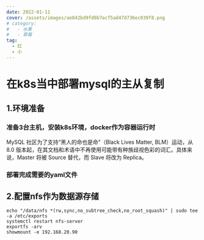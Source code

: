 ```yaml
---
date: 2022-01-11
cover: /assets/images/ae842bd9fd9b7acf5ad47d736ec039f8.png
# category:
#   - 水果
#   - 草莓
tag:
  - 红
  - 小
---
```


# 在k8s当中部署mysql的主从复制

## 1.环境准备

### 准备3台主机，安装k8s环境，docker作为容器运行时

MySQL 社区为了支持“黑人的命也是命”（Black Lives Matter, BLM）运动，从 8.0 版本起，在其文档和术语中不再使用可能带有种族歧视色彩的词汇。具体来说，Master 将被 Source 替代，而 Slave 将改为 Replica。

### 部署完成需要的yaml文件
<!-- more -->
## 2.配置nfs作为数据源存储
```Shell
echo "/data/nfs *(rw,sync,no_subtree_check,no_root_squash)" | sudo tee -a /etc/exports
systemctl restart nfs-server
exportfs -arv
showmount -e 192.168.20.90
```